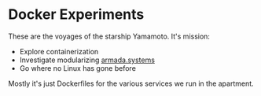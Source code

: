 # Docker Experiments

These are the voyages of the starship Yamamoto. It's mission:

* Explore containerization
* Investigate modularizing [armada.systems](http://armada.systems)
* Go where no Linux has gone before

Mostly it's just Dockerfiles for the various services we run in the apartment.
